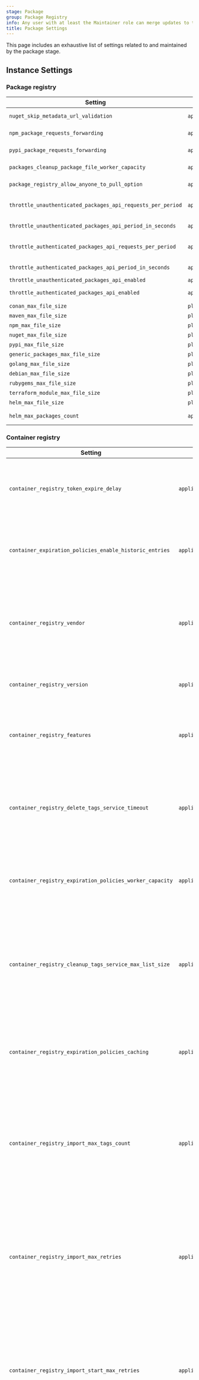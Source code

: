 ```yaml
---
stage: Package
group: Package Registry
info: Any user with at least the Maintainer role can merge updates to this content. For details, see https://docs.gitlab.com/ee/development/development_processes.html#development-guidelines-review.
title: Package Settings
---
```


This page includes an exhaustive list of settings related to and maintained by the package stage.

## Instance Settings

### Package registry

| Setting | Table | Description |
| ------- | ----- | -----------|
| `nuget_skip_metadata_url_validation` | `application_settings` | Indicates whether to skip metadata URL validation for the NuGet package. |
| `npm_package_requests_forwarding` | `application_settings` | Enables or disables npm package forwarding for the instance. |
| `pypi_package_requests_forwarding` | `application_settings` | Enables or disables PyPI package forwarding for the instance. |
| `packages_cleanup_package_file_worker_capacity` | `application_settings` | Number of concurrent workers allowed for package file cleanup. |
| `package_registry_allow_anyone_to_pull_option`  | `application_settings` | Enables or disables the `Allow anyone to pull from Package Registry` toggle. |
| `throttle_unauthenticated_packages_api_requests_per_period` | `application_settings` | Request limit for unauthenticated package API requests in the period defined by `throttle_unauthenticated_packages_api_period_in_seconds`. |
| `throttle_unauthenticated_packages_api_period_in_seconds`  | `application_settings` | Period in seconds to measure unauthenticated package API requests. |
| `throttle_authenticated_packages_api_requests_per_period` | `application_settings` | Request limit for authenticated package API requests in the period defined by `throttle_authenticated_packages_api_period_in_seconds`. |
| `throttle_authenticated_packages_api_period_in_seconds` | `application_settings` | Period in seconds to measure authenticated package API requests. |
| `throttle_unauthenticated_packages_api_enabled` | `application_settings` | |
| `throttle_authenticated_packages_api_enabled` | `application_settings` | Enables or disables request limits/throttling for the package API. |
| `conan_max_file_size` | `plan_limits` | Maximum file size for a Conan package file. |
| `maven_max_file_size` | `plan_limits` | Maximum file size for a Maven package file. |
| `npm_max_file_size` | `plan_limits` | Maximum file size for an npm package file. |
| `nuget_max_file_size` | `plan_limits` | Maximum file size for a NuGet package file. |
| `pypi_max_file_size` | `plan_limits` | Maximum file size for a PyPI package file. |
| `generic_packages_max_file_size` | `plan_limits` | Maximum file size for a generic package file. |
| `golang_max_file_size` | `plan_limits` | Maximum file size for a GoProxy package file. |
| `debian_max_file_size` | `plan_limits` | Maximum file size for a Debian package file. |
| `rubygems_max_file_size` | `plan_limits` | Maximum file size for a RubyGems package file. |
| `terraform_module_max_file_size` | `plan_limits` | Maximum file size for a Terraform package file. |
| `helm_max_file_size` | `plan_limits` | Maximum file size for a Helm package file. |
| `helm_max_packages_count` | `application_settings` | Maximum number of Helm packages that can be listed per channel. Must be at least 1. Default is 1000. |

### Container registry

| Setting | Table | Description |
| ------- | ----- | -----------|
| `container_registry_token_expire_delay` | `application_settings` | The time in minutes before the container registry auth token (JWT) expires. |
| `container_expiration_policies_enable_historic_entries` | `application_settings` | Allow or prevent projects older than 12.8 to use container cleanup policies. |
| `container_registry_vendor` | `application_settings` | The vendor of the container registry. `gitlab` for the GitLab container registry, other values for external registries. |
| `container_registry_version` | `application_settings` | The current version of the container registry. |
| `container_registry_features` | `application_settings` | Features supported by the connected container registry. For example, tag deletion. |
| `container_registry_delete_tags_service_timeout` | `application_settings` | The maximum time (in seconds) that the cleanup process can take to delete a batch of tags. |
| `container_registry_expiration_policies_worker_capacity` | `application_settings` | Number of concurrent container image cleanup policy workers allowed. |
| `container_registry_cleanup_tags_service_max_list_size` | `application_settings` | The maximum number of tags that can be deleted in a cleanup policy single execution. Additional tags must be deleted in another execution. |
| `container_registry_expiration_policies_caching` | `application_settings` | Enable or disable tag creation timestamp caching during execution of cleanup policies. |
| `container_registry_import_max_tags_count` | `application_settings` | **Deprecated** in 17.0. The migration for GitLab.com is now complete so we are starting to cleanup this field. This field returns 0 until it gets removed. |
| `container_registry_import_max_retries` | `application_settings` | **Deprecated** in 17.0. The migration for GitLab.com is now complete so we are starting to cleanup this field. This field returns 0 until it gets removed. |
| `container_registry_import_start_max_retries` | `application_settings` | **Deprecated** in 17.0. The migration for GitLab.com is now complete so we are starting to cleanup this field. This field returns 0 until it gets removed. |
| `container_registry_import_max_step_duration` | `application_settings` | **Deprecated** in 17.0. The migration for GitLab.com is now complete so we are starting to cleanup this field. This field returns 0 until it gets removed. |
| `container_registry_import_target_plan` | `application_settings` | **Deprecated** in 17.0. The migration for GitLab.com is now complete so we are starting to cleanup this field. This field returns an empty string ('') until it gets removed. |
| `container_registry_import_created_before` | `application_settings` | **Deprecated** in 17.0. The migration for GitLab.com is now complete so we are starting to cleanup this field. This field returns an empty string ('') until it gets removed. |
| `container_registry_pre_import_timeout` | `application_settings` | **Deprecated** in 17.0. The migration for GitLab.com is now complete so we are starting to cleanup this field. This field returns an empty string ('') until it gets removed. |
| `container_registry_import_timeout` | `application_settings` | **Deprecated** in 17.0. The migration for GitLab.com is now complete so we are starting to cleanup this field. This field returns an empty string ('') until it gets removed. |
| `dependency_proxy_ttl_group_policy_worker_capacity` | `application_settings` | Number of concurrent dependency proxy cleanup policy workers allowed. |

## Namespace/Group Settings

| Setting | Table | Description |
| ------- | ----- | -----------|
| `maven_duplicates_allowed` | `namespace_package_settings` | Allow or prevent duplicate Maven packages. |
| `maven_duplicate_exception_regex` | `namespace_package_settings` | Regex defining Maven packages that are allowed to be duplicate when duplicates are not allowed. This matches the name and version of the package. |
| `generic_duplicates_allowed` | `namespace_package_settings` | Allow or prevent duplicate generic packages. |
| `generic_duplicate_exception_regex` | `namespace_package_settings` | Regex defining generic packages that are allowed to be duplicate when duplicates are not allowed. |
| `nuget_duplicates_allowed` | `namespace_package_settings` | Allow or prevent duplicate NuGet packages. |
| `nuget_duplicate_exception_regex` | `namespace_package_settings` | Regex defining NuGet packages that are allowed to be duplicate when duplicates are not allowed. |
| `nuget_symbol_server_enabled` | `namespace_package_settings` | Enable or disable the NuGet symbol server. |
| `terraform_module_duplicates_allowed` | `namespace_package_settings` | Allow or prevent duplicate Terraform module packages. |
| `terraform_module_duplicate_exception_regex` | `namespace_package_settings` | Regex defining Terraform module packages that are allowed to be duplicate when duplicates are not allowed. |
| Dependency Proxy Cleanup Policies - `ttl` | `dependency_proxy_image_ttl_group_policies` | Number of days to retain an unused Dependency Proxy file before it is removed. |
| Dependency Proxy - `enabled` | `dependency_proxy_image_ttl_group_policies` | Enable or disable the Dependency Proxy cleanup policy. |

## Project Settings

| Setting | Table | Description |
| ------- | ----- | -----------|
| Container Cleanup Policies - `next_run_at` | `container_expiration_policies` | When the project qualifies for the next container cleanup policy cron worker. |
| Container Cleanup Policies - `name_regex` | `container_expiration_policies` | Regex defining image names to remove with the container cleanup policy. |
| Container Cleanup Policies - `cadence` | `container_expiration_policies` | How often the container cleanup policy should run. |
| Container Cleanup Policies - `older_than` | `container_expiration_policies` | Age of images to remove with the container cleanup policy. |
| Container Cleanup Policies - `keep_n` | `container_expiration_policies` | Number of images to retain in a container cleanup policy. |
| Container Cleanup Policies - `enabled` | `container_expiration_policies` | Enable or disable a container cleanup policy. |
| Container Cleanup Policies - `name_regex_keep` | `container_expiration_policies` | Regex defining image names to always keep regardless of other rules with the container cleanup policy. |
